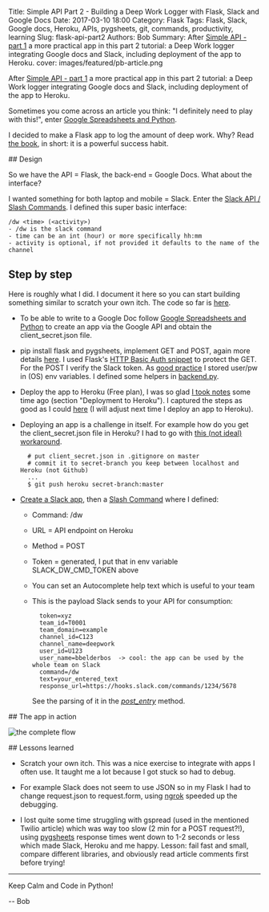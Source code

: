Title: Simple API Part 2 - Building a Deep Work Logger with Flask, Slack and Google Docs
Date: 2017-03-10 18:00
Category: Flask
Tags: Flask, Slack, Google docs, Heroku, APIs, pygsheets, git, commands, productivity, learning
Slug: flask-api-part2
Authors: Bob
Summary: After [Simple API - part 1](http://pybit.es/simple-flask-api.html) a more practical app in this part 2 tutorial: a Deep Work logger integrating Google docs and Slack, including deployment of the app to Heroku.
cover: images/featured/pb-article.png

After [Simple API - part 1](http://pybit.es/simple-flask-api.html) a more practical app in this part 2 tutorial: a Deep Work logger integrating Google docs and Slack, including deployment of the app to Heroku.

Sometimes you come across an article you think: "I definitely need to play with this!", enter [Google Spreadsheets and Python](https://www.twilio.com/blog/2017/02/an-easy-way-to-read-and-write-to-a-google-spreadsheet-in-python.html).

I decided to make a Flask app to log the amount of deep work. Why? Read [the book](http://amzn.to/2ngahen), in short: it is a powerful success habit.

## Design 

So we have the API = Flask, the back-end = Google Docs. What about the interface? 

I wanted something for both laptop and mobile = Slack. Enter the [Slack API / Slash Commands](https://api.slack.com/slash-commands). I defined this super basic interface: 

	/dw <time> (<activity>)
	- /dw is the slack command
	- time can be an int (hour) or more specifically hh:mm
	- activity is optional, if not provided it defaults to the name of the channel 

## Step by step

Here is roughly what I did. I document it here so you can start building something similar to scratch your own itch. The code so far is [here](https://github.com/pybites/deepwork/).

* To be able to write to a Google Doc follow [Google Spreadsheets and Python](https://www.twilio.com/blog/2017/02/an-easy-way-to-read-and-write-to-a-google-spreadsheet-in-python.html) to create an app via the Google API and obtain the client_secret.json file.

* pip install flask and pygsheets, implement GET and POST, again more details [here](https://github.com/pybites/deepwork/blob/master/api.py). I used Flask's [HTTP Basic Auth snippet](http://flask.pocoo.org/snippets/8/) to protect the GET. For the POST I verify the Slack token. As [good practice](https://12factor.net/config) I stored user/pw in (OS) env variables. I defined some helpers in [backend.py](https://github.com/pybites/deepwork/blob/master/backend.py). 

* Deploy the app to Heroku (Free plan), I was so glad [I took notes](http://bobbelderbos.com/2016/12/learning-flask-building-quote-app/) some time ago (section "Deployment to Heroku"). I captured the steps as good as I could [here](https://github.com/pybites/deepwork/blob/master/heroku.md) (I will adjust next time I deploy an app to Heroku).

* Deploying an app is a challenge in itself. For example how do you get the client_secret.json file in Heroku? I had to go with [this (not ideal) workaround](http://stackoverflow.com/questions/7908667/how-to-deploy-heroku-app-with-secret-yaml-configuration-file-without-committing).

		# put client_secret.json in .gitignore on master
		# commit it to secret-branch you keep between localhost and Heroku (not Github)
		...
		$ git push heroku secret-branch:master

* [Create a Slack app](https://api.slack.com/apps?new_app=1), then a [Slash Command](https://my.slack.com/services/new/slash-commands) where I defined: 

	* Command: /dw
	* URL = API endpoint on Heroku
	* Method = POST
	* Token = generated, I put that in env variable SLACK_DW_CMD_TOKEN above
	* You can set an Autocomplete help text which is useful to your team
	* This is the payload Slack sends to your API for consumption: 

			token=xyz
			team_id=T0001
			team_domain=example
			channel_id=C123
			channel_name=deepwork
			user_id=U123
			user_name=bbelderbos  -> cool: the app can be used by the whole team on Slack
			command=/dw
			text=your_entered_text
			response_url=https://hooks.slack.com/commands/1234/5678

		See the parsing of it in the *[post_entry](https://github.com/pybites/deepwork/blob/master/api.py)* method.

## The app in action

![the complete flow]({filename}/images/slackapi.png)

## Lessons learned

* Scratch your own itch. This was a nice exercise to integrate with apps I often use. It taught me a lot because I got stuck so had to debug. 

* For example Slack does not seem to use JSON so in my Flask I had to change request.json to request.form, using [ngrok](https://ngrok.com) speeded up the debugging.

* I lost quite some time struggling with gspread (used in the mentioned Twilio article) which was way too slow (2 min for a POST request?!), using [pygsheets](https://github.com/nithinmurali/pygsheets) response times went down to 1-2 seconds or less which made Slack, Heroku and me happy. Lesson: fail fast and small, compare different libraries, and obviously read article comments first before trying!

---

Keep Calm and Code in Python!

-- Bob
